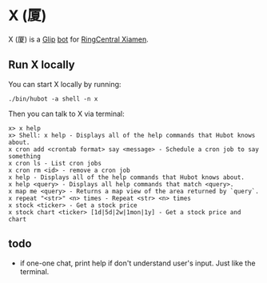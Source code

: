 # X (厦)

X (厦) is a [Glip](https://glip.com/) [bot](https://hubot.github.com/docs/) for [RingCentral Xiamen](http://www.ringcentral.cn/).


## Run X locally

You can start X locally by running:

    ./bin/hubot -a shell -n x

Then you can talk to X via terminal:

```
x> x help
x> Shell: x help - Displays all of the help commands that Hubot knows about.
x cron add <crontab format> say <message> - Schedule a cron job to say something
x cron ls - List cron jobs
x cron rm <id> - remove a cron job
x help - Displays all of the help commands that Hubot knows about.
x help <query> - Displays all help commands that match <query>.
x map me <query> - Returns a map view of the area returned by `query`.
x repeat "<str>" <n> times - Repeat <str> <n> times
x stock <ticker> - Get a stock price
x stock chart <ticker> [1d|5d|2w|1mon|1y] - Get a stock price and chart
```


## todo

- if one-one chat, print help if don't understand user's input. Just like the terminal.
